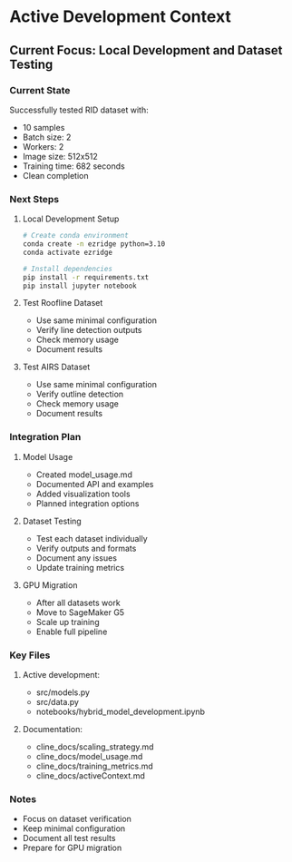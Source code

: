 # Active Development Context

## Current Focus: Local Development and Dataset Testing

### Current State
Successfully tested RID dataset with:
- 10 samples
- Batch size: 2
- Workers: 2
- Image size: 512x512
- Training time: 682 seconds
- Clean completion

### Next Steps
1. Local Development Setup
   ```bash
   # Create conda environment
   conda create -n ezridge python=3.10
   conda activate ezridge
   
   # Install dependencies
   pip install -r requirements.txt
   pip install jupyter notebook
   ```

2. Test Roofline Dataset
   - Use same minimal configuration
   - Verify line detection outputs
   - Check memory usage
   - Document results

3. Test AIRS Dataset
   - Use same minimal configuration
   - Verify outline detection
   - Check memory usage
   - Document results

### Integration Plan
1. Model Usage
   - Created model_usage.md
   - Documented API and examples
   - Added visualization tools
   - Planned integration options

2. Dataset Testing
   - Test each dataset individually
   - Verify outputs and formats
   - Document any issues
   - Update training metrics

3. GPU Migration
   - After all datasets work
   - Move to SageMaker G5
   - Scale up training
   - Enable full pipeline

### Key Files
1. Active development:
   - src/models.py
   - src/data.py
   - notebooks/hybrid_model_development.ipynb

2. Documentation:
   - cline_docs/scaling_strategy.md
   - cline_docs/model_usage.md
   - cline_docs/training_metrics.md
   - cline_docs/activeContext.md

### Notes
- Focus on dataset verification
- Keep minimal configuration
- Document all test results
- Prepare for GPU migration
